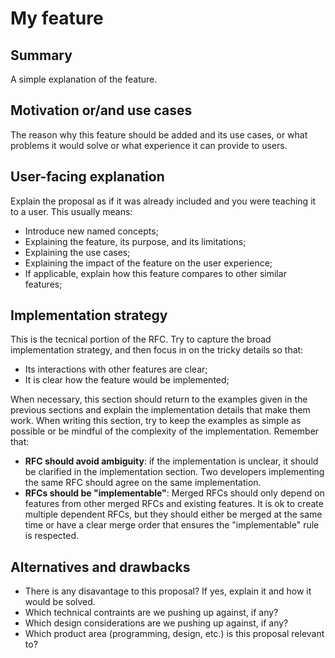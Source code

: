 # My feature

## Summary

A simple explanation of the feature.

## Motivation or/and use cases

The reason why this feature should be added and its use cases, or what problems it would solve or what experience
it can provide to users.

## User-facing explanation

Explain the proposal as if it was already included and you were teaching it to a user. This usually means:
* Introduce new named concepts;
* Explaining the feature, its purpose, and its limitations;
* Explaining the use cases;
* Explaining the impact of the feature on the user experience;
* If applicable, explain how this feature compares to other similar features;

## Implementation strategy

This is the tecnical portion of the RFC. Try to capture the broad implementation strategy, and then focus in
on the tricky details so that:
* Its interactions with other features are clear;
* It is clear how the feature would be implemented;

When necessary, this section should return to the examples given in the previous sections and explain the
implementation details that make them work. When writing this section, try to keep the examples as simple as
possible or be mindful of the complexity of the implementation. Remember that:
* **RFC should avoid ambiguity**: if the implementation is unclear, it should be clarified in the implementation
  section. Two developers implementing the same RFC should agree on the same implementation.
* **RFCs should be "implementable"**: Merged RFCs should only depend on features from other merged RFCs and
  existing features. It is ok to create multiple dependent RFCs, but they should either be merged at the same
  time or have a clear merge order that ensures the "implementable" rule is respected.

## Alternatives and drawbacks

* There is any disavantage to this proposal? If yes, explain it and how it would be solved.
* Which technical contraints are we pushing up against, if any?
* Which design considerations are we pushing up against, if any?
* Which product area (programming, design, etc.) is this proposal relevant to?
